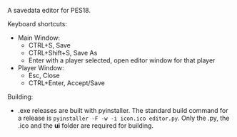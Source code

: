 A savedata editor for PES18.

Keyboard shortcuts:

 - Main Window:
	- CTRL+S, Save
	- CTRL+Shift+S, Save As
	- Enter with a player selected, open editor window for that player
  - Player Window:
	- Esc, Close
	- CTRL+Enter, Accept/Save
	
Building:
  - .exe releases are built with pyinstaller. The standard build command for
    a release is `pyinstaller -F -w -i icon.ico editor.py`. Only the .py, 
	the .ico and the **ui** folder are required for building.